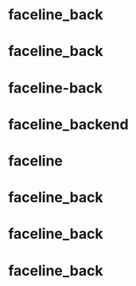 # faceline_back
# faceline_back
# faceline-back
# faceline_backend
# faceline
# faceline_back
# faceline_back
# faceline_back
